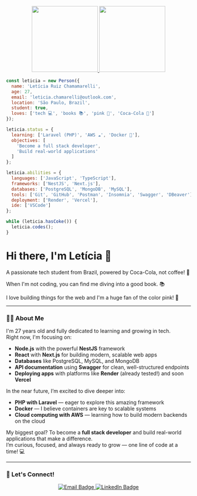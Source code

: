 <div align="center">
  <a href="https://github.com/Leticia-Chamarelli">
    <img height="180em" src="https://github-readme-stats.vercel.app/api?username=Leticia-Chamarelli&show_icons=true&theme=radical&include_all_commits=true&count_private=true&hide_border=true&title_color=ff69b4&icon_color=ff69b4&cache_seconds=86400"/>
  </a>
  <a href="https://github.com/Leticia-Chamarelli">
    <img height="180em" src="https://github-readme-stats.vercel.app/api/top-langs/?username=Leticia-Chamarelli&layout=compact&langs_count=7&theme=radical&hide_border=true&title_color=ff69b4&cache_seconds=86400"/>
  </a>
</div>

```javascript
const leticia = new Person({
  name: 'Letícia Ruiz Chamamarelli',
  age: 27,
  email: 'leticia.chamarelli@outlook.com',
  location: 'São Paulo, Brazil',
  student: true,
  loves: ['tech 💻', 'books 📚', 'pink 🌸', 'Coca-Cola 🥤']
});

leticia.status = {
  learning: ['Laravel (PHP)', 'AWS ☁️', 'Docker 🐳'],
  objectives: [
    'Become a full stack developer',
    'Build real-world applications'
  ]
};

leticia.abilities = {
  languages: ['JavaScript', 'TypeScript'],
  frameworks: ['NestJS', 'Next.js'],
  databases: ['PostgreSQL', 'MongoDB', 'MySQL'],
  tools: ['Git', 'GitHub', 'Postman', 'Insomnia', 'Swagger', 'DBeaver'],
  deployment: ['Render', 'Vercel'],
  ide: ['VSCode']
};

while (leticia.hasCoke()) {
  leticia.codes();
}
```

<div>
  <h1>Hi there, I'm Letícia 👋</h1>
</div>

<p>
  A passionate tech student from Brazil, powered by Coca-Cola, not coffee! 🥤<br/>
  
  When I'm not coding, you can find me diving into a good book. 📚
  
  I love building things for the web and I'm a huge fan of the color pink! 🌸
</p>

---

### 👩‍💻 About Me

I'm 27 years old and fully dedicated to learning and growing in tech.  
Right now, I'm focusing on:

- **Node.js** with the powerful **NestJS** framework  
- **React** with **Next.js** for building modern, scalable web apps  
- **Databases** like PostgreSQL, MySQL, and MongoDB  
- **API documentation** using **Swagger** for clean, well-structured endpoints  
- **Deploying apps** with platforms like **Render** (already tested!) and soon **Vercel**

In the near future, I’m excited to dive deeper into:

- **PHP with Laravel** — eager to explore this amazing framework  
- **Docker** — I believe containers are key to scalable systems  
- **Cloud computing with AWS** — learning how to build modern backends on the cloud

My biggest goal? To become a **full stack developer** and build real-world applications that make a difference.  
I’m curious, focused, and always ready to grow — one line of code at a time! 💻

---

### 💬 Let's Connect!

<p align="center">
  <a href="mailto:leticia.chamarelli@outlook.com">
    <img src="https://img.shields.io/badge/Email-ff69b4?style=flat-square&logo=microsoftoutlook&logoColor=white" alt="Email Badge"/>
  </a>
  <a href="https://br.linkedin.com/in/let%C3%ADciachamarelli" target="_blank">
    <img src="https://img.shields.io/badge/LinkedIn-0077B5?style=flat-square&logo=linkedin&logoColor=white" alt="LinkedIn Badge"/>
  </a>
</p>
